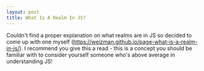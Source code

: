 ```yaml
---
layout: post
title: What Is A Realm In JS?
---
```


Couldn't find a proper explanation on what realms are in JS so decided to come up with one myself (https://weizman.github.io/page-what-is-a-realm-in-js/).
I recommend you give this a read - this is a concept you should be familiar with to consider yourself someone who's above average in understanding JS!
